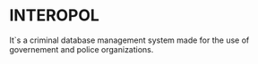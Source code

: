 # INTEROPOL
It`s a criminal database management system made for the use of governement and police organizations.
